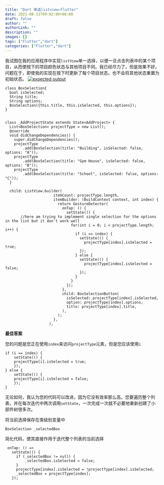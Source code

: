 ```yaml
---
title: "Dart 单选listview—Flutter"
date: 2021-08-31T09:02:00+08:00
draft: false
author: ""
authorLink: ""
description: ""
images: []
tags: ["Flutter","dart"]
categories: ["Flutter","dart"]
---
```


我试图在我的应用程序中实现`listView`单一选择，以便一旦点击列表中的某个项目，从而使按下的项目颜色状态与其他项目不同。我已经尽力了，但是效果不好。问题在于，即使我的实现在按下时更新了每个项目状态，也不会将其他状态重置为初始状态。
[![expected output](https://i.stack.imgur.com/6c761m.png)](https://i.stack.imgur.com/6c761m.png)

```
class BoxSelection{
  bool isSelected;
  String title;
  String options;
  BoxSelection({this.title, this.isSelected, this.options});
}


class _AddProjectState extends State<AddProject> {
  List<BoxSelection> projectType = new List();
  @override
  void didChangeDependencies() {
    super.didChangeDependencies();
    projectType
        .add(BoxSelection(title: "Building", isSelected: false, options: "A"));
    projectType
        .add(BoxSelection(title: "Gym House", isSelected: false, options: "B"));
    projectType
        .add(BoxSelection(title: "School", isSelected: false, options: "C"));
  }

  child: ListView.builder(
                      itemCount: projectType.length,
                      itemBuilder: (BuildContext context, int index) {
                        return GestureDetector(
                          onTap: () {
                            setState(() {
       //here am trying to implement single selection for the options in the list but it don't work well
                              for(int i = 0; i < projectType.length; i++) {
                                if (i == index) {
                                  setState(() {
                                    projectType[index].isSelected = true;
                                  });
                                } else {
                                  setState(() {
                                    projectType[index].isSelected = false;
                                  });
                                }
                              }
                            });
                          },
                          child: BoxSelectionButton(
                            isSelected: projectType[index].isSelected,
                            option: projectType[index].options,
                            title: projectType[index].title,
                          ),
                        );
                      },
                    ),
```



**最佳答案**

您的问题是您正在使用`index`来访问`projectType`元素，但是您应该使用`i`

```
if (i == index) {
    setState(() {
    projectType[i].isSelected = true;
    });
} else {
    setState(() {
    projectType[i].isSelected = false;
    });
}  
```

无论如何，我认为您的代码可以改进，因为它没有效率那么高。您要遍历整个列表，并在每次迭代中两次调用`setState`，一次完成一次就不必要地重新创建了小部件树很多次。

将当前选择保存在类级别变量中

```
BoxSelection _selectedBox
```

简化代码，使其直接作用于迭代整个列表的当前选择

```
 onTap: () =>
   setState(() {
     if (_selectedBox != null) {
         _selectedBox.isSelected = false;
     }
     projectType[index].isSelected = !projectType[index].isSelected;
     _selectedBox = projectType[index];
   });   
```
